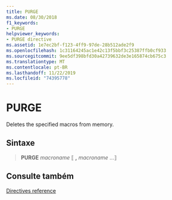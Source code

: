 ```yaml
---
title: PURGE
ms.date: 08/30/2018
f1_keywords:
- PURGE
helpviewer_keywords:
- PURGE directive
ms.assetid: 1e7ec2bf-f123-4ff9-97de-28b512ade2f9
ms.openlocfilehash: 1c31164245ac1e42c13f5bbf3c25387ffb0cf933
ms.sourcegitcommit: 9ee5df398bfd30a42739632de3e165874cb675c3
ms.translationtype: MT
ms.contentlocale: pt-BR
ms.lasthandoff: 11/22/2019
ms.locfileid: "74395778"
---
```

# <a name="purge"></a>PURGE

Deletes the specified macros from memory.

## <a name="syntax"></a>Sintaxe

> **PURGE** *macroname* ⟦ __,__ *macroname* ...⟧

## <a name="see-also"></a>Consulte também

[Directives reference](../../assembler/masm/directives-reference.md)
